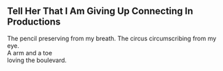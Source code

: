 Tell Her That I Am Giving Up Connecting In Productions
------------------------------------------------------
The pencil preserving from my breath. The circus circumscribing from my eye.  
A arm and a toe  
loving the boulevard.  
